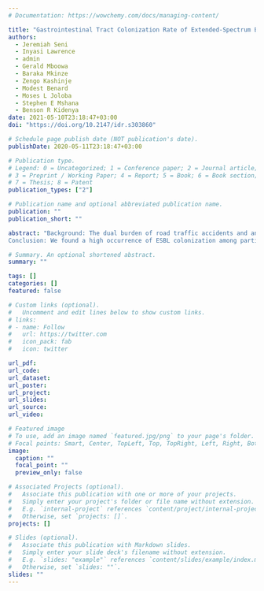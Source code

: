 ```yaml
---
# Documentation: https://wowchemy.com/docs/managing-content/

title: "Gastrointestinal Tract Colonization Rate of Extended-Spectrum Beta-Lactamase-Producing Gram-Negative Bacteria and Associated Factors Among Orthopaedic Patients in a Tertiary Hospital in Tanzania: Implications for Infection Prevention"
authors:
  - Jeremiah Seni
  - Inyasi Lawrence
  - admin
  - Gerald Mboowa
  - Baraka Mkinze
  - Zengo Kashinje
  - Modest Benard
  - Moses L Joloba
  - Stephen E Mshana
  - Benson R Kidenya
date: 2021-05-10T23:18:47+03:00
doi: "https://doi.org/10.2147/idr.s303860"

# Schedule page publish date (NOT publication's date).
publishDate: 2020-05-11T23:18:47+03:00

# Publication type.
# Legend: 0 = Uncategorized; 1 = Conference paper; 2 = Journal article;
# 3 = Preprint / Working Paper; 4 = Report; 5 = Book; 6 = Book section;
# 7 = Thesis; 8 = Patent
publication_types: ["2"]

# Publication name and optional abbreviated publication name.
publication: ""
publication_short: ""

abstract: "Background: The dual burden of road traffic accidents and antimicrobial resistance in ortho- paedic infections is challenging already strained health-care systems. Limited information exists in Tanzania on antimicrobial resistance surveillance to delineate the potential sources of multi- drug-resistant bacteria for specific mitigation strategies among orthopaedic patients. Methods: A longitudinal study was conducted at Bugando Medical Centre in Mwanza city between January and May 2020. It involved the collection of rectal swabs/stools, hand swabs, and environmental sampling to identify extended-spectrum beta-lactamase (ESBL)-producing gram- negative bacteria. Participants’ data were collected using a structured questionnaire and analysed to determine factors associated with ESBL colonization among index orthopaedic patients and correlates with other ESBL sources using OR (95% CI) and a cut-off p-value of ≤0.05. Results: We found that 47.2% (125/265) of index patients, 77.8% (14/18) of neighbouring patients, 8.3% (2/24) of health-care workers, 72.2% (13/18) of non-medical caregivers, and 31.4% (27/86) of samples taken from the hospital environment had ESBL producers. Escherichia coli and Klebsiella spp. predominated among participants and Acinetobacter spp. predominated in the environmental samples. Patients with open fractures had increased odds of being colonized with ESBL producers [OR (95% CI): 2.08 (1.16–3.75); p=0.015]. The floor below patients’ beds was commonly contaminated; however, the odds of environ- mental contamination decreased on the third round of sampling [OR (95% CI: 0.16 (0.04– 0.67); p=0.012], apparently as a result of parallel infection prevention and control responsive measures against coronavirus disease 2019 (COVID-19).
Conclusion: We found a high occurrence of ESBL colonization among participants and in the environmentat this tertiary hospital. The importance of routine ESBL surveillance among orthopaedic patients with open fractures on admission and strengthened decontamination of health-care premises is reiterated."

# Summary. An optional shortened abstract.
summary: ""

tags: []
categories: []
featured: false

# Custom links (optional).
#   Uncomment and edit lines below to show custom links.
# links:
# - name: Follow
#   url: https://twitter.com
#   icon_pack: fab
#   icon: twitter

url_pdf:
url_code:
url_dataset:
url_poster:
url_project:
url_slides:
url_source:
url_video:

# Featured image
# To use, add an image named `featured.jpg/png` to your page's folder. 
# Focal points: Smart, Center, TopLeft, Top, TopRight, Left, Right, BottomLeft, Bottom, BottomRight.
image:
  caption: ""
  focal_point: ""
  preview_only: false

# Associated Projects (optional).
#   Associate this publication with one or more of your projects.
#   Simply enter your project's folder or file name without extension.
#   E.g. `internal-project` references `content/project/internal-project/index.md`.
#   Otherwise, set `projects: []`.
projects: []

# Slides (optional).
#   Associate this publication with Markdown slides.
#   Simply enter your slide deck's filename without extension.
#   E.g. `slides: "example"` references `content/slides/example/index.md`.
#   Otherwise, set `slides: ""`.
slides: ""
---
```


